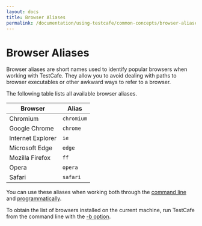 ```yaml
---
layout: docs
title: Browser Aliases
permalink: /documentation/using-testcafe/common-concepts/browser-aliases.html
---
```

# Browser Aliases

Browser aliases are short names used to identify popular browsers when working with TestCafe.
They allow you to avoid dealing with paths to browser executables or other awkward ways to refer to a browser.

The following table lists all available browser aliases.

Browser           | Alias
----------------- | ----------
Chromium          | `chromium`
Google Chrome     | `chrome`
Internet Explorer | `ie`
Microsoft Edge    | `edge`
Mozilla Firefox   | `ff`
Opera             | `opera`
Safari            | `safari`

You can use these aliases when working both through the [command line](../command-line-interface.md#local-browsers)
and [programmatically](../programming-interface/Runner.md#browsers).

To obtain the list of browsers installed on the current machine, run TestCafe
from the command line with the [-b option](../command-line-interface.md#-b---list-browsers).